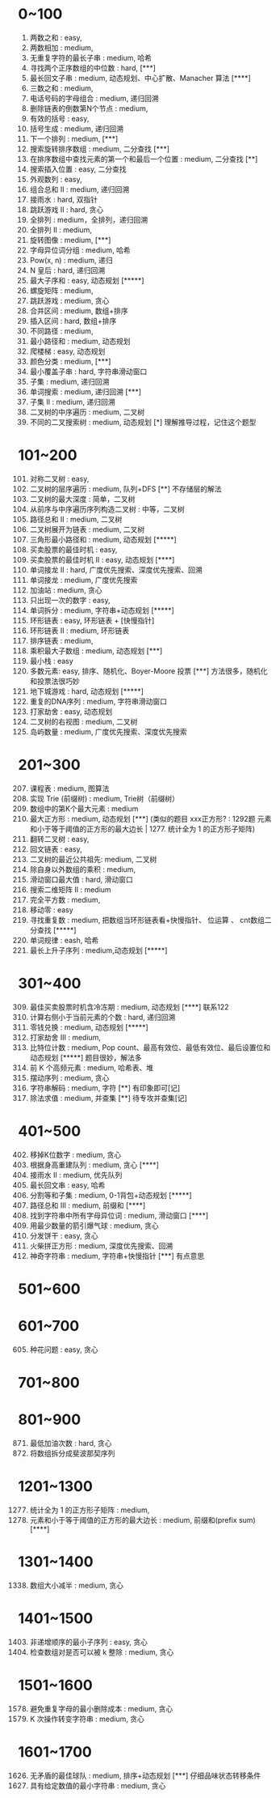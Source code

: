 # 0~100
1. 两数之和 : easy,
2. 两数相加 : medium,
3. 无重复字符的最长子串 : medium, 哈希
4. 寻找两个正序数组的中位数 : hard, [***]
5. 最长回文子串 : medium, 动态规划、中心扩散、Manacher 算法 [****]
15. 三数之和 : medium, 
17. 电话号码的字母组合 : medium, 递归回溯
19. 删除链表的倒数第N个节点 : medium, 
20. 有效的括号 : easy,
22. 括号生成 : medium, 递归回溯
31. 下一个排列 : medium, [***]
33. 搜索旋转排序数组 : medium, 二分查找 [***]
34. 在排序数组中查找元素的第一个和最后一个位置 : medium, 二分查找 [**]
35. 搜索插入位置 : easy, 二分查找
38. 外观数列 : easy, 
40. 组合总和 II : medium, 递归回溯
42. 接雨水 : hard, 双指针
45. 跳跃游戏 II : hard, 贪心
46. 全排列 : medium，全排列，递归回溯
47. 全排列 II : medium, 
48. 旋转图像 : medium, [***]
49. 字母异位词分组 : medium, 哈希
50. Pow(x, n) : medium, 递归
51. N 皇后 : hard, 递归回溯
53. 最大子序和 : easy, 动态规划 [*****]
54. 螺旋矩阵 : medium, 
55. 跳跃游戏 : medium, 贪心
56. 合并区间 : medium, 数组+排序
57. 插入区间 : hard, 数组+排序
62. 不同路径 : medium,
64. 最小路径和 : medium, 动态规划
70. 爬楼梯 : easy, 动态规划
75. 颜色分类 : medium, [***]
76. 最小覆盖子串 : hard, 字符串滑动窗口
78. 子集 : medium, 递归回溯
79. 单词搜索 : medium, 递归回溯 [***]
90. 子集 II : medium, 递归回溯
94. 二叉树的中序遍历 : medium, 二叉树
96. 不同的二叉搜索树 : medium, 动态规划 [*] 理解推导过程，记住这个题型

# 101~200
101. 对称二叉树 : easy,
102. 二叉树的层序遍历 : medium, 队列+DFS [**] 不存储层的解法
104. 二叉树的最大深度 : 简单，二叉树
105. 从前序与中序遍历序列构造二叉树 : 中等，二叉树
113. 路径总和 II : medium, 二叉树
114. 二叉树展开为链表 : medium, 二叉树
120. 三角形最小路径和 : medium, 动态规划 [*****]
121. 买卖股票的最佳时机 : easy,
122. 买卖股票的最佳时机 II : easy, 动态规划 [****]
126. 单词接龙 II : hard, 广度优先搜索、深度优先搜索、回溯
127. 单词接龙 : medium, 广度优先搜索
134. 加油站 : medium, 贪心
136. 只出现一次的数字 : easy,
139. 单词拆分 : medium, 字符串+动态规划 [*****]
142. 环形链表 : easy, 环形链表 + [快慢指针]
142. 环形链表 II : medium, 环形链表
148. 排序链表 : medium,
152. 乘积最大子数组 : medium, 动态规划 [***]
155. 最小栈 : easy
169. 多数元素: easy, 排序、随机化、Boyer-Moore 投票 [***] 方法很多，随机化和投票法很巧妙
174. 地下城游戏 : hard, 动态规划 [*****]
187. 重复的DNA序列 : medium, 字符串滑动窗口
198. 打家劫舍 : easy, 动态规划
199. 二叉树的右视图 : medium, 二叉树
200. 岛屿数量 : medium, 广度优先搜索、深度优先搜索

# 201~300
207. 课程表 : medium, 图算法
208. 实现 Trie (前缀树) : medium, Trie树（前缀树）
215. 数组中的第K个最大元素 : medium
221. 最大正方形 : medium, 动态规划 [***] 
    (类似的题目 xxx正方形? : 1292题 元素和小于等于阈值的正方形的最大边长 | 1277. 统计全为 1 的正方形子矩阵)
226. 翻转二叉树 : easy, 
234. 回文链表 : easy,
236. 二叉树的最近公共祖先: medium, 二叉树
238. 除自身以外数组的乘积 : medium,
239. 滑动窗口最大值 : hard, 滑动窗口
240. 搜索二维矩阵 II : medium
279. 完全平方数 : medium,
283. 移动零 : easy
287. 寻找重复数 : medium, 把数组当环形链表看+快慢指针、 位运算 、 cnt数组二分查找 [*****]
290. 单词规律 : eash, 哈希
300. 最长上升子序列 : medium,动态规划 [*****]

# 301~400
309. 最佳买卖股票时机含冷冻期 : medium, 动态规划 [****] 联系122
315. 计算右侧小于当前元素的个数 : hard, 递归回溯
322. 零钱兑换 : medium, 动态规划 [*****]
337. 打家劫舍 III : medium,
338. 比特位计数 : medium,  Pop count、最高有效位、最低有效位、最后设置位和动态规划 [*****] 题目很妙，解法多
347. 前 K 个高频元素 : medium, 哈希表、堆
376. 摆动序列 : medium, 贪心
394. 字符串解码 : medium, 字符 [**] 有印象即可[记]
399. 除法求值 : medium, 并查集 [**] 待专攻并查集[记]

# 401~500
402. 移掉K位数字 : medium, 贪心
406. 根据身高重建队列 : medium, 贪心 [****]
407. 接雨水 II : medium, 优先队列
409. 最长回文串 : easy, 哈希
416. 分割等和子集 : medium,   0-1背包+动态规划 [*****]
437. 路径总和 III : medium, 前缀和 [****]
438. 找到字符串中所有字母异位词 : medium, 滑动窗口 [****]
452. 用最少数量的箭引爆气球 : medium, 贪心
455. 分发饼干 : easy, 贪心
473. 火柴拼正方形 : medium, 深度优先搜索、回溯
481. 神奇字符串 : medium, 字符串+快慢指针 [***] 有点意思

# 501~600

# 601~700
605. 种花问题 : easy, 贪心

# 701~800

# 801~900
871. 最低加油次数 : hard, 贪心
842. 将数组拆分成斐波那契序列

# 1201~1300
1277. 统计全为 1 的正方形子矩阵 : medium, 
1292. 元素和小于等于阈值的正方形的最大边长 : medium, 前缀和(prefix sum) [****]


# 1301~1400
1338. 数组大小减半 : medium, 贪心


# 1401~1500
1403. 非递增顺序的最小子序列 : easy, 贪心
1497. 检查数组对是否可以被 k 整除 : medium, 贪心


# 1501~1600
1578. 避免重复字母的最小删除成本 : medium, 贪心
1540. K 次操作转变字符串 : medium, 贪心

# 1601~1700
1626. 无矛盾的最佳球队 : medium, 排序+动态规划 [***] 仔细品味状态转移条件
1663. 具有给定数值的最小字符串 : medium, 贪心